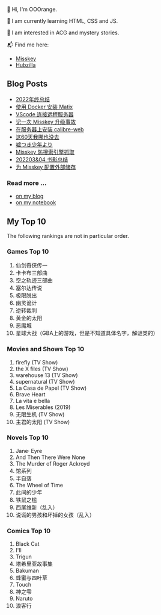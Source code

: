 🍊 Hi, I'm OOOrange.

🌱 I am currently learning HTML, CSS and JS.

👀 I am interested in ACG and mystery stories.

📬 Find me here:

- [Misskey](@juju@f.jymuoyu.com)
- [Hubzilla](@orange@pisma.bgzashtita.es)

## Blog Posts

<!-- BLOG-POST-LIST:START -->
- [2022年终总结](https://blog.notomorrow.club/posts/2023/01/2023010801/)
- [使用 Docker 安装 Matix](https://tech.notomorrow.club/posts/2022082001/)
- [VScode 连接远程服务器](https://tech.notomorrow.club/posts/2022081401/)
- [记一次 Misskey 升级事故](https://tech.notomorrow.club/posts/2022080701/)
- [在服务器上安装 calibre-web](https://tech.notomorrow.club/posts/2022072201/)
- [这60天我哪也没去](https://blog.notomorrow.club/posts/2022/07/2022070401/)
- [嘘つき少年より](https://blog.notomorrow.club/posts/2022/05/2022051101/)
- [Misskey 防搜索引擎抓取](https://tech.notomorrow.club/posts/2022050801/)
- [202203&amp;04 书影总结](https://blog.notomorrow.club/posts/2022/05/2022050801/)
- [为 Misskey 配置外部储存](https://tech.notomorrow.club/posts/2022050101/)
<!-- BLOG-POST-LIST:END -->

### Read more ...

- [on my blog](https://blog.notomorrow.club)
- [on my notebook](https://blog.notomorrow.club)

## My Top 10

The following rankings are not in particular order.

### Games Top 10

1. 仙剑奇侠传一
2. 卡卡布三部曲
3. 空之轨迹三部曲
4. 塞尔达传说
5. 极限脱出
6. 幽灵诡计
7. 逆转裁判
8. 黄金的太阳
9. 恶魔城
10. 星球大战（GBA上的游戏，但是不知道具体名字，解谜类的）

### Movies and Shows Top 10

1. firefly (TV Show)
2. the X files (TV Show)
3. warehouse 13 (TV Show)
4. supernatural (TV Show)
5. La Casa de Papel (TV Show)
6. Brave Heart
7. La vita e bella
8. Les Miserables (2019)
9. 无限生机 (TV Show)
10. 主君的太阳 (TV Show)

### Novels Top 10

1. Jane· Eyre
2. And Then There Were None
3. The Murder of Roger Ackroyd
4. 馆系列
5. 半自落
6. The Wheel of Time
7. 此间的少年
8. 铁鼠之槛
9. 西尾维新（乱入）
10. 说谎的男孩和坏掉的女孩（乱入）

### Comics Top 10

1. Black Cat
2. I'll
3. Trigun
4. 塔希里亚故事集
5. Bakuman
6. 蜂蜜与四叶草
7. Touch
8. 神之雫
9. Naruto
10. 浪客行
